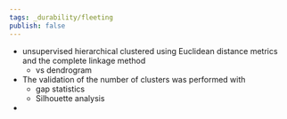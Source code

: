 ```yaml
---
tags: _durability/fleeting
publish: false
---
```

- unsupervised hierarchical clustered using Euclidean distance metrics and the complete linkage method
  - vs dendrogram
- The validation of the number of clusters was performed with
  - gap statistics
  - Silhouette analysis
- 